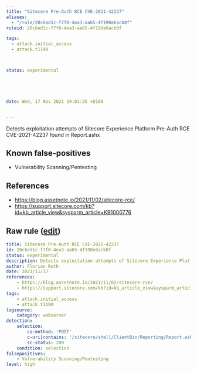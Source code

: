 ```yaml
---
title: "Sitecore Pre-Auth RCE CVE-2021-42237"
aliases:
  - "/rule/20c6ed1c-f7f0-4ea3-aa65-4f198e6acb0f"
ruleid: 20c6ed1c-f7f0-4ea3-aa65-4f198e6acb0f

tags:
  - attack.initial_access
  - attack.t1190



status: experimental





date: Wed, 17 Nov 2021 19:01:35 +0100


---
```


Detects exploitation attempts of Sitecore Experience Platform Pre-Auth RCE CVE-2021-42237 found in Report.ashx

<!--more-->


## Known false-positives

* Vulnerability Scanning/Pentesting



## References

* https://blog.assetnote.io/2021/11/02/sitecore-rce/
* https://support.sitecore.com/kb?id=kb_article_view&sysparm_article=KB1000776


## Raw rule ([edit](https://github.com/SigmaHQ/sigma/edit/master/rules/web/web_cve_2021_42237_sitecore_report_ashx.yml))
```yaml
title: Sitecore Pre-Auth RCE CVE-2021-42237
id: 20c6ed1c-f7f0-4ea3-aa65-4f198e6acb0f
status: experimental
description: Detects exploitation attempts of Sitecore Experience Platform Pre-Auth RCE CVE-2021-42237 found in Report.ashx
author: Florian Roth
date: 2021/11/17
references:
    - https://blog.assetnote.io/2021/11/02/sitecore-rce/
    - https://support.sitecore.com/kb?id=kb_article_view&sysparm_article=KB1000776
tags:
    - attack.initial_access
    - attack.t1190
logsource:
    category: webserver
detection:
    selection:
        cs-method: 'POST'
        c-uri|contains: '/sitecore/shell/ClientBin/Reporting/Report.ashx'
        sc-status: 200
    condition: selection
falsepositives:
    - Vulnerability Scanning/Pentesting
level: high

```

